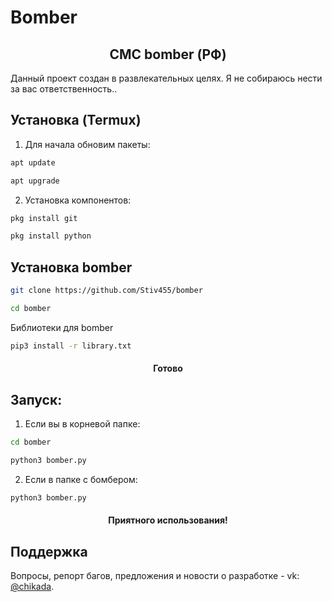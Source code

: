 # Bomber


<h2 align="center">СМС bomber (РФ)</h2>

Данный проект создан в развлекательных целях.
Я не собираюсь нести за вас ответственность..

## Установка (Termux)

1. Для начала обновим пакеты:
```sh
apt update
```
 ```sh
apt upgrade
```

2. Установка компонентов:
```sh
pkg install git
```
```sh
pkg install python
```

## Установка bomber
```sh
git clone https://github.com/Stiv455/bomber
```
```sh
cd bomber 
```
Библиотеки для bomber
```sh
pip3 install -r library.txt
```
<h4 align="center">Готово</h4>

## Запуск: 

1. Если вы в корневой папке:
```sh
cd bomber
```
```sh
python3 bomber.py
```

2. Если в папке с бомбером:
```sh
python3 bomber.py
```

<h4 align="center">Приятного использования!</h4>

## Поддержка
Вопросы, репорт багов, предложения и новости о разработке - vk: 
[@chikada](https://vk.com/chikada3301).
